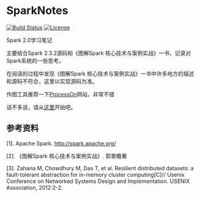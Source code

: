 # SparkNotes

[![Build Status](https://travis-ci.com/MyXOF/SparkNotes.svg?branch=master)](https://travis-ci.com/MyXOF/SparkNotes)
[![License](https://img.shields.io/badge/license-Apache%202-4EB1BA.svg)](https://www.apache.org/licenses/LICENSE-2.0.html)

Spark 2.0学习笔记

主要结合Spark 2.3.2源码和《图解Spark 核心技术与案例实战》一书，记录对Spark系统的一些思考。

在阅读的过程中发现《图解Spark 核心技术与案例实战》一书中许多地方的描述和源码不符合，这里以实现源码为准。

作图工具推荐一下[ProcessOn](https://www.processon.com/)网站，非常不错

话不多说，请从[这里](https://github.com/MyXOF/SparkNotes/blob/master/markdown/README.md)开始吧。

## 参考资料

[1]. Apache Spark. http://spark.apache.org/

[2]. 《图解Spark 核心技术与案例实战》. 郭景瞻著

[3]. Zaharia M, Chowdhury M, Das T, et al. Resilient distributed datasets: a fault-tolerant abstraction for in-memory cluster computing[C]// Usenix Conference on Networked Systems Design and Implementation. USENIX Association, 2012:2-2.
